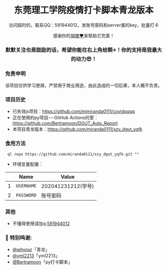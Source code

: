 <p align="center">
 <h1 align="center">东莞理工学院疫情打卡脚本青龙版本</h1>
 <p align="center">访问超时的，联系QQ：591944012，发账号密码和server酱的key，批量打卡</p>
</p>
   
<p align="center">感谢你的<a href="">捐赠❤</a>来帮助它完善！
<br />
<h3 align="center">默默关注也是鼓励的话，希望你能在右上角给颗⭐！你的支持是我最大的动力😎！</h3>


### 免责申明
    
该项目仅供学习使用，严禁用于商业用途，由此造成的一切后果，本人概不负责。

### 项目历史

 - 已失效js项目：https://github.com/mimiranda0111/covidqqqq
 - 正在使用的py项目---GitHub Actions托管：https://github.com/Bertramoon/DGUT_Auto_Report
 - 本项目青龙版本：https://github.com/miranda0111/xzy_dgut_yqfk

### 食用方法

` ql repo https://github.com/miranda0111/xzy_dgut_yqfk.git ""`

- 环境变量配置：

 |   | Name | Value |
 | - | - | - |
 |1| `USERNAME` | 202041231212(学号)|
 |2| `PASSWORD` | 账号密码 |


### 其他

- 不懂得使用请加q:[591944012](https://im.qq.com/index)

### :email: 特别鸣谢:

* [@whyour](https://github.com/whyour/qinglong)「青龙」
* [@yml2213](https://github.com/yml2213/javascript)「yml2213」
* [@Bertramoon](https://github.com/Bertramoon/DGUT_Auto_Report)「py打卡脚本」